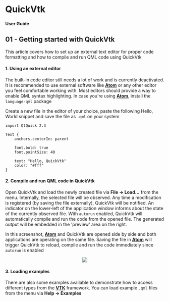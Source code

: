 QuickVtk
===

#### User Guide
## 01 - Getting started with QuickVtk

This article covers how to set up an external text editor for proper code formatting and how to compile and run QML code using QuickVtk

#### 1. Using an external editor
The built-in code editor still needs a lot of work and is currently deactivated. It is recommended to use external software like [**Atom**](https://atom.io/) or any other editor you feel comfortable working with. Most editors should provide a way to enable QML syntax highlighting. In case you're using [**Atom**](https://atom.io/), install the `language-qml` package

Create a new file in the editor of your choice, paste the following Hello, World snippet and save the file as `.qml` on your system

```
import QtQuick 2.3

Text {
    anchors.centerIn: parent

    font.bold: true
    font.pointSize: 40
    
    text: "Hello, QuickVtk"
    color: "#fff"
}

```

#### 2. Compile and run QML code in QuickVtk
Open QuickVtk and load the newly created file via **File &rarr; Load...** from the menu. Internally, the selected file will be observed. Any time a modification is registered (by saving the file externally), QuickVtk will be notified. An indicator on the lower-left of the application window informs about the state of the currently observed file. With `autorun` enabled, QuickVtk will automatically compile and run the code from the opened file. The generated output will be embedded in the 'preview' area on the right.

In this screenshot, [**Atom**](https://atom.io/) and QuickVtk are opened side by side and both applications are operating on the same file. Saving the file in [**Atom**](https://atom.io/) will trigger QuickVtk to reload, compile and run the code immediately since `autorun` is enabled

<center>
	<image src="screen-01.png">
</center>

#### 3. Loading examples
There are also some examples available to demonstrate how to access different types from the [**VTK**](https://vtk.org/) framework. You can load example `.qml` files from the menu via **Help &rarr; Examples**